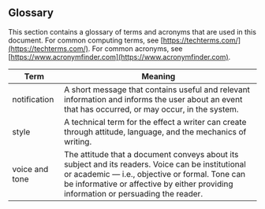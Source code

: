 
<a name="glossary"></a>
## Glossary

 This section contains a glossary of terms and acronyms that are used in this document. For common computing terms, see [https://techterms.com/](https://techterms.com/). For common acronyms, see [https://www.acronymfinder.com](https://www.acronymfinder.com).

| Term                 | Meaning |
| ---                  | --- |
| notification | A short message that contains useful and relevant information and informs the user about an event that has occurred, or may occur, in the system.  |
| style    | A technical term for the effect a writer can create through attitude, language, and the mechanics of writing.        |
| voice and tone  | The attitude that a document conveys about its  subject and its readers. Voice can be institutional or academic — i.e.,  objective or formal. Tone can be informative or affective by either providing information or persuading the reader.  |
